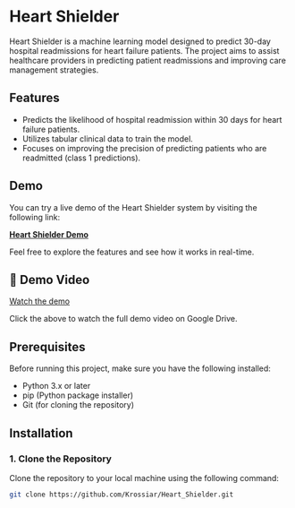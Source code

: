 # Heart Shielder

Heart Shielder is a machine learning model designed to predict 30-day hospital readmissions for heart failure patients. The project aims to assist healthcare providers in predicting patient readmissions and improving care management strategies.

## Features

- Predicts the likelihood of hospital readmission within 30 days for heart failure patients.
- Utilizes tabular clinical data to train the model.
- Focuses on improving the precision of predicting patients who are readmitted (class 1 predictions).

## Demo

You can try a live demo of the Heart Shielder system by visiting the following link:

[**Heart Shielder Demo**](https://heart-frontend-h8y7.onrender.com/)

Feel free to explore the features and see how it works in real-time.

## 🎥 Demo Video

[Watch the demo](https://drive.google.com/file/d/13mNDdl7ITy10EyO5FeuRNtXGqb4avEYR/view?usp=sharing)

Click the above to watch the full demo video on Google Drive.


## Prerequisites

Before running this project, make sure you have the following installed:

- Python 3.x or later
- pip (Python package installer)
- Git (for cloning the repository)

## Installation

### 1. Clone the Repository

Clone the repository to your local machine using the following command:

```bash
git clone https://github.com/Krossiar/Heart_Shielder.git
